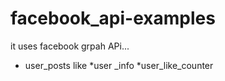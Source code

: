 # facebook_api-examples
it uses facebook grpah APi...
* user_posts like
*user _info
*user_like_counter
